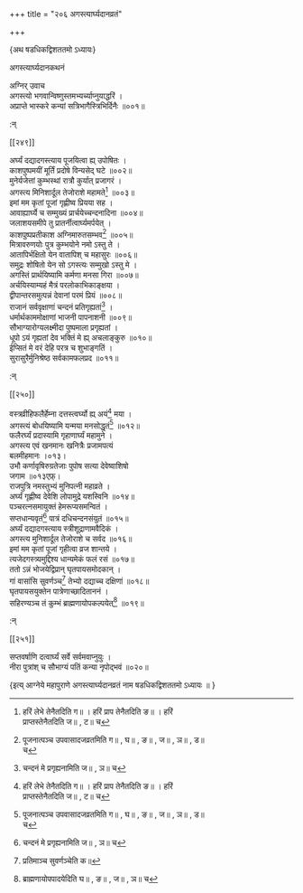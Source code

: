 +++
title = "२०६ अगस्त्यार्घ्यदानव्रतं"

+++

\{अथ षडधिकद्विशततमो ऽध्यायः\}

अगस्त्यार्घ्यदानकथनं  
    
अग्निर् उवाच  
अगस्त्यो भगवान्विष्णुस्तमभ्यर्च्याप्नुयाद्धरिं ।  
अप्राप्ते भास्करे कन्यां सत्रिभागैस्त्रिभिर्दिनैः ॥००१॥  
    
:न्  
    
[^१]: हरिं लेभे तेनैतदिति ग॥ । हरिं प्राप तेनैतदिति ङ॥ । हरिं  
प्राप्तस्तेनैतदिति ज॥ , ट॥ च  
[^२]: पूजनात्पञ्च उपवासादजव्रतमिति ग॥ , घ॥ , ङ॥ , ज॥ , ञ॥ , ड॥  
च  

[[२४९]]
    
अर्घ्यं दद्यादगस्त्याय पूजयित्वा ह्य् उपोषितः ।  
काशपुष्पमयीं मूर्तिं प्रदोषे विन्यसेद् घटे   ॥००२॥  
मुनेर्यजेत्तां कुम्भस्थां रात्रौ कुर्यात् प्रजागरं   ।  
अगस्त्य मिनिशार्दूल तेजोराशे महामते[^१] ॥००३॥  
इमां मम कृतां पूजां गृह्णीष्व प्रियया सह   ।  
आवाह्यार्घ्ये च सम्मुख्यं प्रार्चयेच्चन्दनादिना ॥००४॥  
जलाशयसमीपे तु प्रातर्नीत्वार्घ्यमर्पयेत् ।  
काशपुष्पप्रतीकाश अग्निमारुतसम्भव[^२] ॥००५॥  
मित्रावरुणयोः पुत्र कुम्भयोने नमो ऽस्तु ते ।  
आतापिर्भक्षितो येन वातापिश् च महासुरः ॥००६॥  
समुद्रः शोषितो येन सो ऽगस्त्यः सम्मुखो ऽस्तु मे ।  
अगस्तिं प्रार्थयिष्यामि कर्मणा मनसा गिरा ॥००७॥  
अर्चयिस्याम्यहं मैत्रं परलोकाभिकाङ्क्षया ।  
द्वीपान्तरसमुत्पन्नं देवानां परमं प्रियं   ॥००८॥  
राजानं सर्ववृक्षाणां चन्दनं प्रतिगृह्यतां[^३]   ।  
धर्मार्थकाममोक्षाणां भाजनी पापनाशनी   ॥००९॥  
सौभाग्यारोग्यलक्ष्मीदा पुष्पमाला प्रगृह्यतां   ।  
धूपो ऽयं गृह्यतां देव भक्तिं मे ह्य् अचलाङ्कुरु   ॥०१०॥  
ईप्सितं मे वरं देहि परत्र च शुभाङ्गतिं ।  
सुरासुरैर्मुनिश्रेष्ठ सर्वकामफलप्रद ॥०११॥  
    
:न्  
    
[^१]: तेजोराशे महाद्युते इति ग॥ , घ॥ , छ॥ , ज॥ , झ॥ , ञ॥ , ट॥ च ।  
तेजोराशे जगत्पते इति ङ॥  
    
[^२]: वह्निमारुतसम्भवेति झ॥  
    
[^३]: चन्दनं मे प्रगृह्यनामिति ज॥ , ञ॥ च  

[[२५०]]
    
वस्त्रव्रीहिफलैर्हेम्ना दत्तस्त्वर्घ्यो ह्य् अयं[^१] मया ।  
अगस्त्यं बोधयिष्यामि यन्मया मनसोद्धृतं[^२]   ॥०१२॥  
फलैरर्घ्यं प्रदास्यामि गृहाणार्घ्यं महामुने   ।  
अगस्त्य एवं खनमानः खनित्रैः प्रजामपत्यं  
बलमीहमानः ।०१३।  
उभौ कर्णावृषिरुग्रतेजाः पुपोष सत्या देवेष्वाशिषो  
जगाम ॥०१३एफ़्।  
राजपुत्रि नमस्तुभ्यं मुनिपत्नी महाव्रते ।  
अर्घ्यं गृह्णीष्व देवेशि लोपामुद्रे यशस्विनि ॥०१४॥  
पञ्चरत्नसमायुक्तं हेमरूप्यसमन्वितं ।  
सप्तधान्यवृतं[^३] पात्रं दधिचन्दनसंयुतं   ॥०१५॥  
अर्घ्यं दद्यादगस्त्याय स्त्रीशूद्राणामवैदिकं   ।  
अगस्त्य मुनिशार्दूल तेजोराशे च सर्वद ॥०१६॥  
इमां मम कृतां पूजां गृहीत्वा व्रज शान्तये   ।  
त्यजेदगस्त्र्यमुद्दिश्य धान्यमेकं फलं रसं ॥०१७॥  
ततो ऽन्नं भोजयेद्विप्रान् घृतपायसमोदकान् ।  
गां वासांसि सुवर्णञ्च[^४] तेभ्यो दद्याच्च दक्षिणां   ॥०१८॥  
घृतपायसयुक्तेन पात्रेणाच्छादिताननं ।  
सहिरण्यञ्च तं कुम्भं ब्राह्मणायोपकल्पयेत्[^५]   ॥०१९॥  
    
:न्  
    
[^१]: दत्तस्त्वर्घ्यो ऽक्षय इति ङ॥  
    
[^२]: मनसेप्सितमिति ग॥ , घ॥ , झ॥ च । मनसेहितमिति ङ॥  
    
[^३]: सप्तधान्ययुतमिति ज॥  
    
[^४]: प्रतिमाञ्च सुवर्णञ्चेति क॥  
    
[^५]: ब्राह्मणायोपपादयेदिति घ॥ , ङ॥ , ज॥ , ञ॥ च  

[[२५१]]
    
सप्तवर्षाणि दत्वार्घ्यं सर्वे सर्वमवाप्नुयुः   ।  
नीरा पुत्रांश् च सौभाग्यं पतिं कन्या नृपोद्भवं   ॥०२०॥  
    
\{इत्य् आग्नेये महापुराणे अगस्त्यार्घ्यदानव्रतं नाम षडधिकद्विशततमो ऽध्यायः ॥  }
    